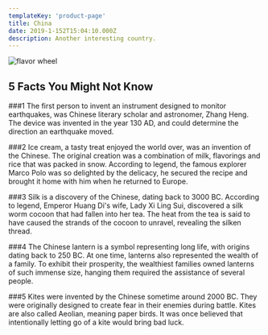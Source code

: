 ```yaml
---
templateKey: 'product-page'
title: China
date: 2019-1-152T15:04:10.000Z
description: Another interesting country.
---
```


![flavor wheel](/img/flags/China_Flag.png)

## 5 Facts You Might Not Know

###1
The first person to invent an instrument designed to monitor earthquakes, was Chinese literary scholar and astronomer, Zhang Heng. The device was invented in the year 130 AD, and could determine the direction an earthquake moved.

###2
Ice cream, a tasty treat enjoyed the world over, was an invention of the Chinese. The original creation was a combination of milk, flavorings and rice that was packed in snow. According to legend, the famous explorer Marco Polo was so delighted by the delicacy, he secured the recipe and brought it home with him when he returned to Europe.

###3
Silk is a discovery of the Chinese, dating back to 3000 BC. According to legend, Emperor Huang Di's wife, Lady Xi Ling Sui, discovered a silk worm cocoon that had fallen into her tea. The heat from the tea is said to have caused the strands of the cocoon to unravel, revealing the silken thread.

###4
The Chinese lantern is a symbol representing long life, with origins dating back to 250 BC. At one time, lanterns also represented the wealth of a family. To exhibit their prosperity, the wealthiest families owned lanterns of such immense size, hanging them required the assistance of several people.

###5
Kites were invented by the Chinese sometime around 2000 BC. They were originally designed to create fear in their enemies during battle. Kites are also called Aeolian, meaning paper birds. It was once believed that intentionally letting go of a kite would bring bad luck.

